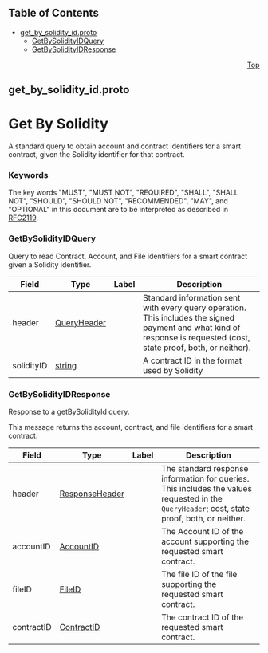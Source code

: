 ## Table of Contents

- [get_by_solidity_id.proto](#get_by_solidity_id-proto)
    - [GetBySolidityIDQuery](#proto-GetBySolidityIDQuery)
    - [GetBySolidityIDResponse](#proto-GetBySolidityIDResponse)
  



<a name="get_by_solidity_id-proto"></a>
<p align="right"><a href="#top">Top</a></p>

## get_by_solidity_id.proto
# Get By Solidity
A standard query to obtain account and contract identifiers for a smart contract, given the
Solidity identifier for that contract.

### Keywords
The key words "MUST", "MUST NOT", "REQUIRED", "SHALL", "SHALL NOT",
"SHOULD", "SHOULD NOT", "RECOMMENDED", "MAY", and "OPTIONAL" in this
document are to be interpreted as described in [RFC2119](https://www.ietf.org/rfc/rfc2119).


<a name="proto-GetBySolidityIDQuery"></a>

### GetBySolidityIDQuery
Query to read Contract, Account, and File identifiers for a smart contract given a Solidity
identifier.


| Field | Type | Label | Description |
| ----- | ---- | ----- | ----------- |
| header | [QueryHeader](#proto-QueryHeader) |  | Standard information sent with every query operation.<br/> This includes the signed payment and what kind of response is requested (cost, state proof, both, or neither). |
| solidityID | [string](#string) |  | A contract ID in the format used by Solidity |






<a name="proto-GetBySolidityIDResponse"></a>

### GetBySolidityIDResponse
Response to a getBySolidityId query.

This message returns the account, contract, and file identifiers for a smart contract.


| Field | Type | Label | Description |
| ----- | ---- | ----- | ----------- |
| header | [ResponseHeader](#proto-ResponseHeader) |  | The standard response information for queries.<br/> This includes the values requested in the `QueryHeader`; cost, state proof, both, or neither. |
| accountID | [AccountID](#proto-AccountID) |  | The Account ID of the account supporting the requested smart contract. |
| fileID | [FileID](#proto-FileID) |  | The file ID of the file supporting the requested smart contract. |
| contractID | [ContractID](#proto-ContractID) |  | The contract ID of the requested smart contract. |





 <!-- end messages -->

 <!-- end enums -->

 <!-- end HasExtensions -->

 <!-- end services -->


